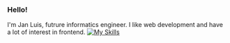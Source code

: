 ### Hello! 
I'm Jan Luis, futrure informatics engineer. I like web development and have a lot of interest in frontend. 
[![My Skills](https://skillicons.dev/icons?i=js,html,css,azure,discord,github,react)](https://skillicons.dev)

<!--
**JanDevs/JanDevs** is a ✨ _special_ ✨ repository because its `README.md` (this file) appears on your GitHub profile.

Here are some ideas to get you started:

- 🔭 I’m currently working on ...
- 🌱 I’m currently learning ...
- 👯 I’m looking to collaborate on ...
- 🤔 I’m looking for help with ...
- 💬 Ask me about ...
- 📫 How to reach me: ...
- 😄 Pronouns: ...
- ⚡ Fun fact: ...
-->

